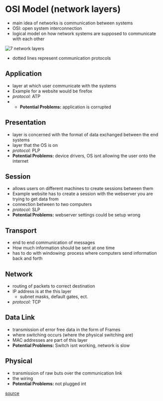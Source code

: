 # OSI Model (network layers)


- main idea of networks is communication between systems
- OSI: open system interconnection
- logical model on how network systems are supposed to communicate with each other

![7 network layers](../pictures/network-layers.png)

- dotted lines represent communication protocols

## Application
- layer at which user communicate with the systems
- Example for a website would be firefox
- *protocol:* ATP 
- - **Potential Problems:** application is corrupted

## Presentation
- layer is concerned with the format of data exchanged between the end systems
- layer that the OS is on
- *protocol:* PLP 
- **Potential Problems:** device drivers, OS isnt allowing the user onto the internet 


## Session
- allows users on different machines to create sessions between them
- Example website has to create a session with the webserver you are trying to get data from
- connection between to two computers
- *protocol:* SLP 
- **Potential Problems:** webserver settings could be setup wrong


## Transport
- end to end communication of messages
- How much information should be sent at one time
- has to do with windowing: process where computers send information back and forth

## Network
- routing of packets to correct destination
- IP address is at the this layer
	- subnet masks, default gates, ect.
-  *protocol:* TCP

## Data Link
- transmission of error free data in the form of Frames
- where switching occurs (where the physical switching are)
- MAC addresses are part of this layer
- **Potential Problems:** Switch isnt working, network is slow

## Physical
- transmission of raw buts over the communication link
- the wiring
- **Potential Problems:** not plugged int

[source](https://www.youtube.com/watch?v=HEEnLZV2wGI)